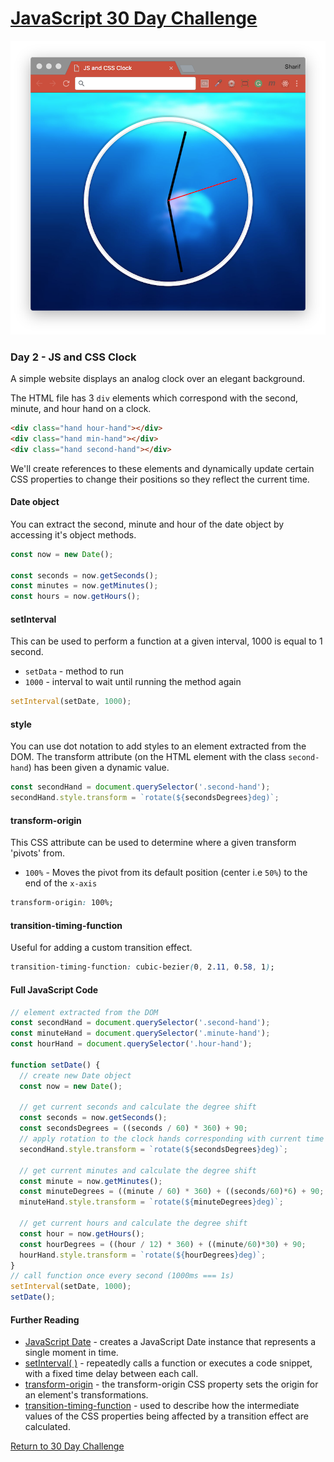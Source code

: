 # [JavaScript 30 Day Challenge](https://javascript30.com/)
![JavaScript30](./day02CSSClock.png)

### Day 2 - JS and CSS Clock
A simple website displays an analog clock over an elegant background.

The HTML file has 3 `div` elements which correspond with the second, minute, and hour hand on a clock.
```html
<div class="hand hour-hand"></div>
<div class="hand min-hand"></div>
<div class="hand second-hand"></div>
```
We'll create references to these elements and dynamically update certain CSS properties to change their positions so they reflect the current time.

#### Date object
You can extract the second, minute and hour of the date object by accessing it's object methods.
```js
const now = new Date();

const seconds = now.getSeconds();
const minutes = now.getMinutes();
const hours = now.getHours();
```

#### setInterval
This can be used to perform a function at a given interval, 1000 is equal to 1 second.
- `setData` - method to run
- `1000` - interval to wait until running the method again
```js
setInterval(setDate, 1000);
```

#### style
You can use dot notation to add styles to an element extracted from the DOM. The transform attribute (on the HTML element with the class `second-hand`) has been given a dynamic value.
```js
const secondHand = document.querySelector('.second-hand');
secondHand.style.transform = `rotate(${secondsDegrees}deg)`;
```

#### transform-origin
This CSS attribute can be used to determine where a given transform 'pivots' from.
- `100%` - Moves the pivot from its default position (center i.e `50%`) to the end of the `x-axis`
```css
transform-origin: 100%;
```

#### transition-timing-function
Useful for adding a custom transition effect.
```css
transition-timing-function: cubic-bezier(0, 2.11, 0.58, 1);
```

#### Full JavaScript Code
```js
// element extracted from the DOM
const secondHand = document.querySelector('.second-hand');
const minuteHand = document.querySelector('.minute-hand');
const hourHand = document.querySelector('.hour-hand');

function setDate() {
  // create new Date object
  const now = new Date();

  // get current seconds and calculate the degree shift
  const seconds = now.getSeconds();
  const secondsDegrees = ((seconds / 60) * 360) + 90;
  // apply rotation to the clock hands corresponding with current time value
  secondHand.style.transform = `rotate(${secondsDegrees}deg)`;

  // get current minutes and calculate the degree shift
  const minute = now.getMinutes();
  const minuteDegrees = ((minute / 60) * 360) + ((seconds/60)*6) + 90;
  minuteHand.style.transform = `rotate(${minuteDegrees}deg)`;
  
  // get current hours and calculate the degree shift
  const hour = now.getHours();
  const hourDegrees = ((hour / 12) * 360) + ((minute/60)*30) + 90;
  hourHand.style.transform = `rotate(${hourDegrees}deg)`;
}
// call function once every second (1000ms === 1s)
setInterval(setDate, 1000);
setDate();
```

#### Further Reading
- [JavaScript Date](https://developer.mozilla.org/en-US/docs/Web/JavaScript/Reference/Global_Objects/Date) - creates a JavaScript Date instance that represents a single moment in time.
- [setInterval( )](https://developer.mozilla.org/en-US/docs/Web/API/WindowOrWorkerGlobalScope/setInterval) - repeatedly calls a function or executes a code snippet, with a fixed time delay between each call.
- [transform-origin](https://developer.mozilla.org/en-US/docs/Web/CSS/transform-origin) - the transform-origin CSS property sets the origin for an element's transformations.
- [transition-timing-function](https://developer.mozilla.org/en-US/docs/Web/CSS/transition-timing-function) - used to describe how the intermediate values of the CSS properties being affected by a transition effect are calculated.

[Return to 30 Day Challenge](../README.md)
